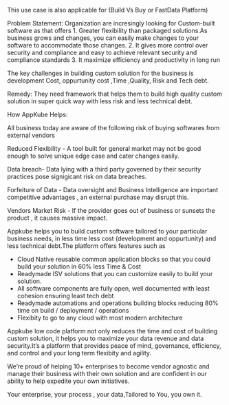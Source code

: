 This use case is also applicable for (Build Vs Buy or FastData Platform)

Problem Statement:
Organization are incresingly looking for Custom-built software as that offers 
        1. Greater flexibility than packaged solutions.As business grows and changes, you can easily make changes to your   software to accommodate those changes. 
        2. It gives more control over security and compliance and easy to achieve relevant security and compliance standards
        3. It maximize efficiency and productivity in long run

The key challenges in building custom solution for the business is development Cost, oppurtunity cost ,Time ,Quality, Risk and Tech debt.

Remedy:
    They need framework that helps them to build high quality custom solution in super quick way with less risk and less technical debt.

How AppKube Helps:

All business today are aware of the following risk of buying softwares from external vendors 

Reduced Flexibility - A tool built for general market may not be good enough to solve unique edge case and cater changes easily.

Data breach- Data lying with a third party governed by their security practices pose signigicant risk on data breaches.

Forfeiture of Data - Data oversight and Business Intelligence are important competitive advantages , an external purchase may disrupt this.

Vendors Market Risk - If the provider goes out of business or sunsets the product , it causes massive impact.

Appkube helps you to build custom software tailored to your particular business needs, in less time less cost (development and oppurtunity)  and less technical debt.The platform offers features such as 
-   Cloud Native reusable common application blocks so that you could build your solution in 60% less Time & Cost
-   Readymade ISV solutions that you can customize easily to build your solution.
-   All software components are fully open, well documented with least cohesion ensuring least tech debt 
-   Readymade automations and operations building blocks reducing 80% time on build / deployment / operations
-   Flexibity to go to any cloud with most modern architecture
  
Appkube low code platform not only reduces the time and cost of building custom solution, it helps you to maximize your data revenue and data security.It’s a platform that provides peace of mind, governance, efficiency, and control and your long term flexibity and agility.

We’re proud of helping 10+ enterprises to become vendor agnostic and manage their business with their own solution and are confident in our ability to help expedite your own initiatives.

Your enterprise, your process , your data,Tailored to You, you own it.





